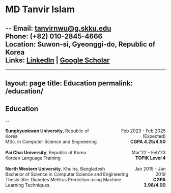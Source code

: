 # MD Tanvir Islam
--
**Email:** tanvirnwu@g.skku.edu  
**Phone:** (+82) 010-2845-4666  
**Location:** Suwon-si, Gyeonggi-do, Republic of Korea  
**Links:** [LinkedIn](#) | [Google Scholar](#)
--
---
layout: page
title: Education
permalink: /education/
---

## Education
--
<div style="display: flex; justify-content: space-between;">
  <div>
    <strong>Sungkyunkwan University</strong>, Republic of Korea<br>
    MSc. in Computer Science and Engineering<br>

  </div>
  <div style="text-align: right;">
    Feb 2023 - Feb 2025 (Expected)<br>
    <strong>CGPA 4.25/4.50</strong>
  </div>
</div>

<br>

<div style="display: flex; justify-content: space-between;">
  <div>
    <strong>Pai Chai University</strong>, Republic of Korea<br>
    Korean Language Training<br>
  </div>
  <div style="text-align: right;">
    Mar'22 - Feb'23<br>
    <strong>TOPIK Level 4</strong>
  </div>
</div>

<br>

<div style="display: flex; justify-content: space-between;">
  <div>
    <strong>North Western University</strong>, Khulna, Bangladesh<br>
    Bachelor of Science in Computer Science and Engineering<br>
    Thesis title: Diabetes Mellitus Prediction using Machine Learning Techniques.
  </div>
  <div style="text-align: right;">
    Jan 2015 - Jan 2019<br>
    <strong>CGPA 3.98/4.00</strong>
  </div>
</div>
